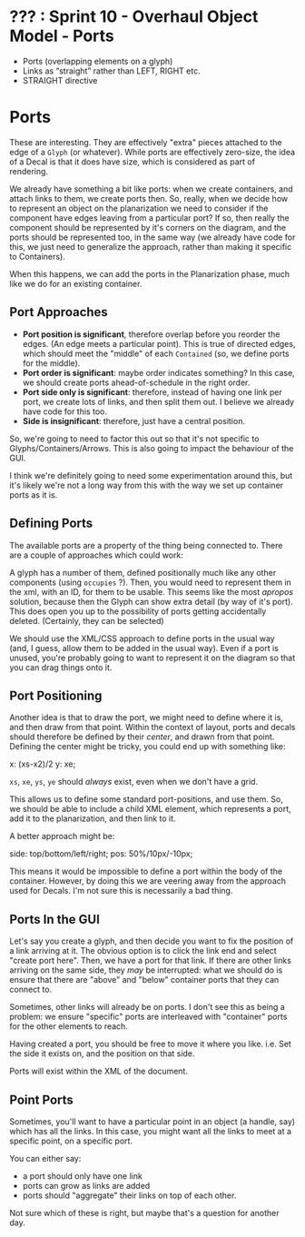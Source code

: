 # ??? : Sprint 10 - Overhaul Object Model - Ports

- Ports (overlapping elements on a glyph)
- Links as “straight” rather than LEFT, RIGHT etc.
- STRAIGHT directive

# Ports

These are interesting.  They are effectively "extra" pieces attached to the edge of a `Glyph` (or whatever).  While
ports are effectively zero-size, the idea of a Decal is that it does have size, which is considered as part of rendering.  

We already have something a bit like ports:  when we create containers, and attach links to them, we create ports then.  So, really, when we
decide how to represent an object on the planarization we need to consider if the component have edges leaving from a particular port?  If so, then really the component should be represented by it's corners on the diagram,
and the ports should be represented too, in the same way (we already have code for this, we just need to generalize the approach, rather than making it 
specific to Containers).

When this happens, we can add the ports in the Planarization phase, much like we do for an existing container.


## Port Approaches

- **Port position is significant**, therefore overlap before you reorder the edges.   (An edge meets a particular point).  This is true of 
directed edges, which should meet the "middle" of each `Contained` (so, we define ports for the middle).
- **Port order is significant**:   maybe order indicates something?  In this case, we should create ports ahead-of-schedule in the right order.
- **Port side only is significant**:  therefore, instead of having one link per port, we create lots of links, and then split them out.  I believe
we already have code for this too.
- **Side is insignificant**: therefore, just have a central position.

So, we're going to need to factor this out so that it's not specific to Glyphs/Containers/Arrows.  This is also going to impact the behaviour
of the GUI. 

I think we're definitely going to need some experimentation around this, but it's likely we're not a long way from this with the way we set up container 
ports as it is.  

## Defining Ports

The available ports are a property of the thing being connected to.  There are a couple of approaches which could work:  

A glyph has a number of them, defined positionally much like any other components (using `occupies` ?).  Then, you would need
to represent them in the xml, with an ID, for them to be usable.  This seems like the most *apropos* solution, because then the Glyph can 
show extra detail (by way of it's port).  This does open you up to the possibility of ports getting accidentally deleted.  (Certainly, they can be selected)

We should use the XML/CSS approach to define ports in the usual way (and, I guess, allow them to be added in the usual way).  Even if a port is unused, you're probably
going to want to represent it on the diagram so that you can drag things onto it.

## Port Positioning

Another idea is that to draw the port, we might need to define where it is, and then draw from that point.  Within the context of layout, ports and decals
should therefore be defined by their *center*, and drawn from that point.   Defining the center might be tricky, you could end up with something like:

x: (xs-x2)/2
y: xe;

`xs`, `xe`, `ys`, `ye` should *always* exist, even when we don't have a grid.

This allows us to define some standard port-positions, and use them.  So, we should be able to include a child XML element, which represents a port, add it to 
the planarization, and then link to it. 

A better approach might be:

side: top/bottom/left/right;
pos: 50%/10px/-10px;

This means it would be impossible to define a port within the body of the container.  However, by doing this we are veering away from the approach used for Decals.
I'm not sure this is necessarily a bad thing.

## Ports In the GUI

Let's say you create a glyph, and then decide you want to fix the position of a link arriving at it.  The obvious option is to click the link end and 
select "create port here".  Then, we have a port for that link.  If there are other links arriving on the same side, they *may* be interrupted:  what we should
do is ensure that there are "above" and "below" container ports that they can connect to.  

Sometimes, other links will already be on ports.  I don't see this as being a problem: we ensure "specific" ports are interleaved with "container" ports for the
other elements to reach.

Having created a port, you should be free to move it where you like.  i.e. Set the side it exists on, and the position on that side.

Ports will exist within the XML of the document.  

## Point Ports

Sometimes, you'll want to have a particular point in an object (a handle, say) which has all the links.  In this case, you 
might want all the links to meet at a specific point, on a specific port.  

You can either say:  
 - a port should only have one link
 - ports can grow as links are added
 - ports should "aggregate" their links on top of each other.
 
Not sure which of these is right, but maybe that's a question for another day. 
 

